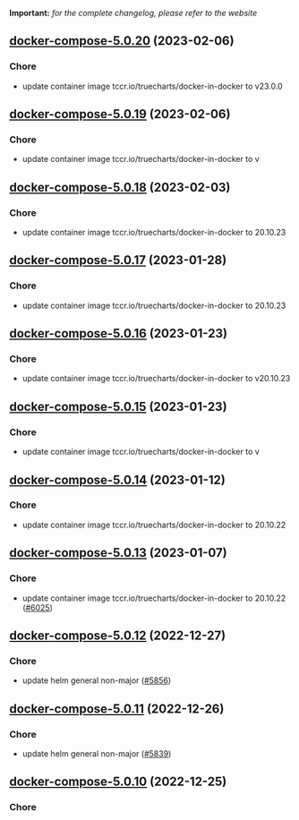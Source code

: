 **Important:**
*for the complete changelog, please refer to the website*




## [docker-compose-5.0.20](https://github.com/truecharts/charts/compare/docker-compose-5.0.19...docker-compose-5.0.20) (2023-02-06)

### Chore

- update container image tccr.io/truecharts/docker-in-docker to v23.0.0
  
  


## [docker-compose-5.0.19](https://github.com/truecharts/charts/compare/docker-compose-5.0.18...docker-compose-5.0.19) (2023-02-06)

### Chore

- update container image tccr.io/truecharts/docker-in-docker to v
  
  


## [docker-compose-5.0.18](https://github.com/truecharts/charts/compare/docker-compose-5.0.17...docker-compose-5.0.18) (2023-02-03)

### Chore

- update container image tccr.io/truecharts/docker-in-docker to 20.10.23
  
  


## [docker-compose-5.0.17](https://github.com/truecharts/charts/compare/docker-compose-5.0.16...docker-compose-5.0.17) (2023-01-28)

### Chore

- update container image tccr.io/truecharts/docker-in-docker to 20.10.23
  
  


## [docker-compose-5.0.16](https://github.com/truecharts/charts/compare/docker-compose-5.0.15...docker-compose-5.0.16) (2023-01-23)

### Chore

- update container image tccr.io/truecharts/docker-in-docker to v20.10.23
  
  


## [docker-compose-5.0.15](https://github.com/truecharts/charts/compare/docker-compose-5.0.14...docker-compose-5.0.15) (2023-01-23)

### Chore

- update container image tccr.io/truecharts/docker-in-docker to v
  
  


## [docker-compose-5.0.14](https://github.com/truecharts/charts/compare/docker-compose-5.0.13...docker-compose-5.0.14) (2023-01-12)

### Chore

- update container image tccr.io/truecharts/docker-in-docker to 20.10.22
  
  


## [docker-compose-5.0.13](https://github.com/truecharts/charts/compare/docker-compose-5.0.12...docker-compose-5.0.13) (2023-01-07)

### Chore

- update container image tccr.io/truecharts/docker-in-docker to 20.10.22 ([#6025](https://github.com/truecharts/charts/issues/6025))
  
  


## [docker-compose-5.0.12](https://github.com/truecharts/charts/compare/docker-compose-5.0.11...docker-compose-5.0.12) (2022-12-27)

### Chore

- update helm general non-major ([#5856](https://github.com/truecharts/charts/issues/5856))
  
  


## [docker-compose-5.0.11](https://github.com/truecharts/charts/compare/docker-compose-5.0.10...docker-compose-5.0.11) (2022-12-26)

### Chore

- update helm general non-major ([#5839](https://github.com/truecharts/charts/issues/5839))
  
  


## [docker-compose-5.0.10](https://github.com/truecharts/charts/compare/docker-compose-5.0.9...docker-compose-5.0.10) (2022-12-25)

### Chore
